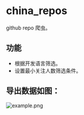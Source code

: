 # china_repos

github repo 爬虫。

## 功能

- 根据开发语言筛选。
- 设置最小关注人数筛选条件。

## 导出数据如图：

![example.png](https://user-images.githubusercontent.com/1459834/75106271-90d04a80-5655-11ea-90d7-82bfe0b975cd.png)
